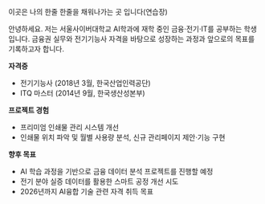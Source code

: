 이곳은 나의 한줄 한줄을 채워나가는 곳 입니다(연습장)

안녕하세요. 저는 서울사이버대학교 AI학과에 재학 중인 금융·전기·IT를 공부하는 학생입니다.
금융권 실무와 전기기능사 자격을 바탕으로 성장하는 과정과 앞으로의 목표를 기록하고자 합니다.


**자격증**
- 전기기능사 (2018년 3월, 한국산업인력공단)
- ITQ 마스터 (2014년 9월, 한국생산성본부)

**프로젝트 경험**
- 프리미엄  인쇄물 관리 시스템 개선
- 인쇄물 위치 파악 및 월별 사용량 분석, 신규 관리페이지 제안·기능 구현


**향후 목표**
- AI 학습 과정을 기반으로 금융 데이터 분석 프로젝트를 진행할 예정
- 전기 분야 실증 데이터를 활용한 스마트 공정 개선 시도
- 2026년까지 AI융합 기술 관련 자격 취득 목표
